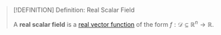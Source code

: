 >[!DEFINITION] Definition: Real Scalar Field
>
>A **real scalar field** is a [real vector function](../../Real%20Vector%20Functions/Real%20Vector%20Function.md) of the form $f: \mathcal{D} \subseteq \mathbb{R}^n \to \mathbb{R}$.
>